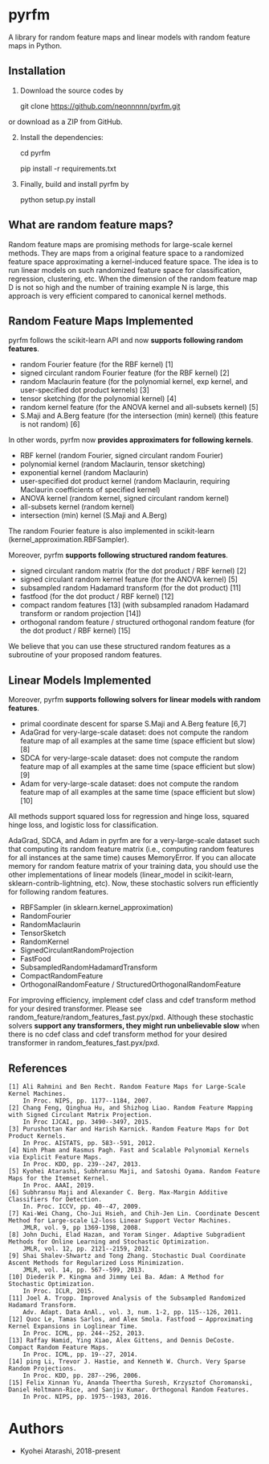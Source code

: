 # pyrfm
A library for random feature maps and linear models with random feature maps in Python.

## Installation
 1. Download the source codes by
 
 
    git clone https://github.com/neonnnnn/pyrfm.git
 
  or download as a ZIP from GitHub.
  
 2. Install the dependencies:
 
 
    cd pyrfm
    
    pip install -r requirements.txt
    
 3. Finally, build and install pyrfm by
 
 
    python setup.py install


## What are random feature maps?
Random feature maps are promising methods for large-scale kernel methods.
They are maps from a original feature space to a randomized feature space 
approximating a kernel-induced feature space.
The idea is to run linear models on such randomized feature space for 
classification, regression, clustering, etc.
When the dimension of the random feature map D is not so high and the number of
training example N is large, this approach is very efficient compared to 
canonical kernel methods.

## Random Feature Maps Implemented
pyrfm follows the scikit-learn API and now **supports following random features**.

 - random Fourier feature (for the RBF kernel) [1]
 - signed circulant random Fourier feature (for the RBF kernel) [2]
 - random Maclaurin feature (for the polynomial kernel, exp kernel, and 
 user-specified dot product kernels) [3]
 - tensor sketching (for the polynomial kernel) [4]
 - random kernel feature (for the ANOVA kernel and all-subsets kernel) [5]
 - S.Maji and A.Berg feature (for the intersection (min) kernel) (this feature 
 is not random) [6]
 
In other words, pyrfm now **provides approximaters for following kernels**.
 - RBF kernel (random Fourier, signed circulant random Fourier)
 - polynomial kernel (random Maclaurin, tensor sketching)
 - exponential kernel (random Maclaurin)
 - user-specified dot product kernel (random Maclaurin, requiring Maclaurin 
 coefficients of specified kernel)
 - ANOVA kernel (random kernel, signed circulant random kernel)
 - all-subsets kernel (random kernel)
 - intersection (min) kernel (S.Maji and A.Berg)
  
The random Fourier feature is also implemented in scikit-learn 
(kernel_approximation.RBFSampler).

Moreover, pyrfm **supports following structured random features**.
 - signed circulant random matrix (for the dot product / RBF kernel) [2]
 - signed circulant random kernel feature (for the ANOVA kernel) [5]
 - subsampled random Hadamard transform (for the dot product) [11]
 - fastfood (for the dot product / RBF kernel) [12]
 - compact random features [13] (with subsampled ranadom Hadamard transform or random projection [14])
 - orthogonal random feature / structured orthogonal random feature (for the dot product / RBF kernel) [15]

We believe that you can use these structured random features as a subroutine of your proposed random features.

## Linear Models Implemented
Moreover, pyrfm **supports following solvers for linear models with random features**.
 - primal coordinate descent for sparse S.Maji and A.Berg feature [6,7]
 - AdaGrad for very-large-scale dataset: does not compute the random feature map
  of all examples at the same time (space efficient but slow) [8]
 - SDCA for very-large-scale dataset: does not compute the random feature map
  of all examples at the same time (space efficient but slow) [9]
 - Adam for very-large-scale dataset: does not compute the random feature map
  of all examples at the same time (space efficient but slow) [10]
  
 All methods support squared loss for regression and hinge loss, squared hinge loss, and logistic loss for classification.
 
 AdaGrad, SDCA, and Adam in pyrfm are for a very-large-scale dataset such that computing its random feature matrix (i.e., computing random features for all instances at the same time)
 causes MemoryError.
 If you can allocate memory for random feature matrix of your training data, you should use the other implementations of linear models (linear_model in scikit-learn, sklearn-contrib-lightning, etc). 
 Now, these stochastic solvers run efficiently for following random features.
  - RBFSampler (in sklearn.kernel_approximation)
  - RandomFourier
  - RandomMaclaurin
  - TensorSketch
  - RandomKernel
  - SignedCirculantRandomProjection
  - FastFood
  - SubsampledRandomHadamardTransform
  - CompactRandomFeature
  - OrthogonalRandomFeature / StructuredOrthogonalRandomFeature
  
 
 For improving efficiency, implement cdef class and cdef transform method for your desired transformer.
 Please see random_feature/random_features_fast.pyx/pxd.
 Although these stochastic solvers **support any transformers, they might run unbelievable slow** when there is no cdef class and cdef transform method for your desired transformer in random_features_fast.pyx/pxd.

     
 ## References
    [1] Ali Rahmini and Ben Recht. Random Feature Maps for Large-Scale Kernel Machines. 
        In Proc. NIPS, pp. 1177--1184, 2007.
    [2] Chang Feng, Qinghua Hu, and Shizhog Liao. Random Feature Mapping with Signed Circulant Matrix Projection. 
        In Proc IJCAI, pp. 3490--3497, 2015.
    [3] Purushottan Kar and Harish Karnick. Random Feature Maps for Dot Product Kernels. 
        In Proc. AISTATS, pp. 583--591, 2012.
    [4] Ninh Pham and Rasmus Pagh. Fast and Scalable Polynomial Kernels via Explicit Feature Maps. 
        In Proc. KDD, pp. 239--247, 2013.
    [5] Kyohei Atarashi, Subhransu Maji, and Satoshi Oyama. Random Feature Maps for the Itemset Kernel. 
        In Proc. AAAI, 2019.
    [6] Subhransu Maji and Alexander C. Berg. Max-Margin Additive Classifiers for Detection. 
        In. Proc. ICCV, pp. 40--47, 2009. 
    [7] Kai-Wei Chang, Cho-Jui Hsieh, and Chih-Jen Lin. Coordinate Descent Method for Large-scale L2-loss Linear Support Vector Machines.
        JMLR, vol. 9, pp 1369-1398, 2008.
    [8] John Duchi, Elad Hazan, and Yoram Singer. Adaptive Subgradient Methods for Online Learning and Stochastic Optimization.
        JMLR, vol. 12, pp. 2121--2159, 2012.
    [9] Shai Shalev-Shwartz and Tong Zhang. Stochastic Dual Coordinate Ascent Methods for Regularized Loss Minimization.
        JMLR, vol. 14, pp. 567--599, 2013.
    [10] Diederik P. Kingma and Jimmy Lei Ba. Adam: A Method for Stochastic Optimization.
        In Proc. ICLR, 2015.
    [11] Joel A. Tropp. Improved Analysis of the Subsampled Randomized Hadamard Transform.
        Adv. Adapt. Data AnAl., vol. 3, num. 1-2, pp. 115--126, 2011.
    [12] Quoc Le, Tamas Sarlos, and Alex Smola. Fastfood — Approximating Kernel Expansions in Loglinear Time.
        In Proc. ICML, pp. 244--252, 2013.
    [13] Raffay Hamid, Ying Xiao, Alex Gittens, and Dennis DeCoste. Compact Random Feature Maps.
        In Proc. ICML, pp. 19--27, 2014.
    [14] ping Li, Trevor J. Hastie, and Kenneth W. Church. Very Sparse Random Projections.
        In Proc. KDD, pp. 287--296, 2006.
    [15] Felix Xinnan Yu, Ananda Theertha Suresh, Krzysztof Choromanski, Daniel Holtmann-Rice, and Sanjiv Kumar. Orthogonal Random Features.
        In Proc. NIPS, pp. 1975--1983, 2016.
        
 # Authors
 - Kyohei Atarashi, 2018-present